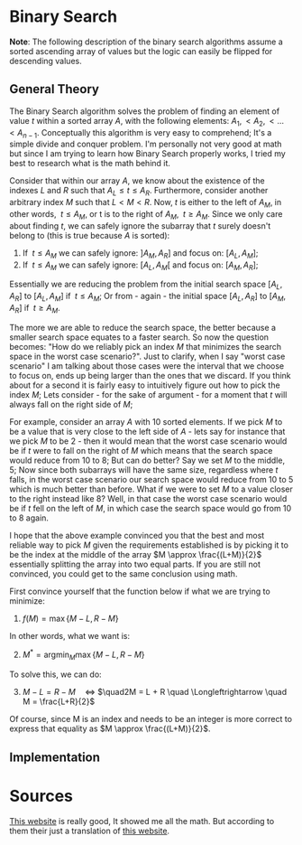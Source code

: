 # Binary Search

**Note**: The following description of the binary search algorithms assume a
sorted ascending array of values but the logic can easily be flipped for
descending values. 

## General Theory

The Binary Search algorithm solves the problem of finding an element of value
$t$ within a sorted array $A$, with the following elements:
$A_1,<A_2,<\dots<A_{n-1}$. Conceptually this algorithm is very easy to
comprehend; It's a simple divide and conquer problem. I'm personally not very
good at math but since I am trying to learn how Binary Search properly works, I
tried my best to research what is the math behind it.

Consider that within our array $A$, we know about the existence of the indexes
$L$ and $R$ such that $A_L \leq t \leq A_R$. Furthermore, consider another
arbitrary index $M$ such that $L \lt M \lt R$. Now, $t$ is either to the left
of $A_M$, in other words, $\;t \leq A_M$, or t is to the right of $A_M$, $\;t \ge A_M$.
Since we only care about finding $t$, we can safely ignore the
subarray that $t$ surely doesn't belong to (this is true because $A$ is
sorted):

1. If $\;t \leq A_M$ we can safely ignore: $]A_M, A_R]$ and focus on: $[A_L, A_M]$;
2. If $\;t \leq A_M$ we can safely ignore: $[A_L, A_M[$ and focus on: $[A_M, A_R]$;

Essentially we are reducing the problem from the initial search space $[A_L, A_R]$ to $[A_L, A_M]$ if $\;t \leq A_M$;
 Or from - again - the initial space $[A_L, A_R]$ to $[A_M, A_R]$ if $\;t \ge A_M$.

The more we are able to reduce the search space, the better because a smaller
search space equates to a faster search. So now the question becomes: "How do
we reliably pick an index $M$ that minimizes the search space in the worst case
scenario?". Just to clarify, when I say "worst case scenario" I am talking about those cases were the interval that we choose to focus on, ends up being larger than the ones that we discard. If you think about for a second it is fairly easy to intuitively figure out how to pick the index $M$; Lets consider - for the sake of argument - for a moment that $t$ will always fall on the right side of $M$; 

For example, consider an array $A$ with 10 sorted elements. If we pick $M$ to be a value that is very close to the left side of $A$ - lets say for instance that we pick $M$ to be 2 - then it would mean that the worst case scenario would be if $t$ were to fall on the right of $M$ which means that the search space would reduce from 10 to 8; But can do better? Say we set $M$ to the middle, 5; Now since both subarrays will have the same size, regardless where $t$ falls, in the worst case scenario our search space would reduce from 10 to 5 which is much better than before. What if we were to set $M$ to a value closer to the right instead like 8? Well, in that case the worst case scenario would be if $t$ fell on the left of $M$, in which case the search space would go from 10 to 8 again.

I hope that the above example convinced you that the best and most reliable way to pick $M$ given the requirements established is by picking it to be the index at the middle of the array $M \approx \frac{(L+M)}{2}$ essentially splitting the array into two equal parts. If you are still not convinced, you could get to the same conclusion using math.

First convince yourself that the function below if what we are trying to minimize:

1. $f(M) = \max\{M - L,\, R - M\}$

In other words, what we want is:

2. $M^* = \operatorname*{argmin}_{M} \max\{M - L,\, R - M\}$

To solve this, we can do:

3. $M - L = R - M \quad \Longleftrightarrow$ $\quad2M = L + R \quad \Longleftrightarrow \quad M = \frac{L+R}{2}$

Of course, since M is an index and needs to be an integer is more correct to express that equality as $M \approx \frac{(L+M)}{2}$.

## Implementation

<!-- TODO: Add Implementation information about the 3 different implementations I found more interesting -->
<!-- TODO: Talk about the time and space complexities -->

# Sources

[This website](https://cp-algorithms.com/num_methods/binary_search.html) is really good, It showed me all the math. But according to them their just a translation of [this website](https://e-maxx.ru/).


